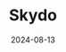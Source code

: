 ---  
layout: startup_page  
title: "Skydo"  
id: "skydo.com"  
permalink: "/skydoskydo.com08132024/"  
website: "https://www.skydo.com"  
funding_round: "Pre-Series A"  
funding_amount: "$5M"  
investors: "Elevation Capital"  
about: "Skydo is a cross-border payments platform designed to simplify international transactions for SMB exporters, enterprises, and freelancers. It offers a flat-fee pricing model, aiming to reduce forex transaction costs by up to 80% and enabling payments in 32 currencies. The platform currently supports over 6,000 Indian exporters and has processed over $100 million in payments since its inception."  
markets: "Fintech, Payments"  
hq: "Bengaluru, Karnataka, India"  
founded_year: "2022"  
linkedin: "https://www.linkedin.com/company/skydo-official"  
twitter: "https://twitter.com/skydo_official"  
instagram: ""  
facebook: ""  
crunchbase: "https://www.crunchbase.com/organization/skydo"  
pitchbook: "https://pitchbook.com/profiles/company/500619-88"  

date_display: "13-Aug-2024"  
date: "2024-08-13"

# SEO Optimization  
meta_title: "Skydo - Pre-Series A Funding ($5M)"  
meta_description: "Skydo, Skydo is a cross-border payments platform designed to simplify international transactions for SMB exporters, enterprises, and freelancers. It offers a..."  
meta_keywords: "Skydo, Fintech, Payments, Pre-Series A funding"  
canonical_url: "https://startup.projectstartups.com/skydoskydo.com08132024/"  
---